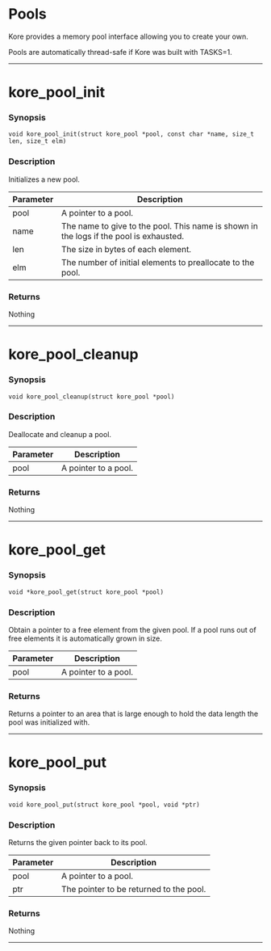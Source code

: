 # Pools

Kore provides a memory pool interface allowing you to create your own.

Pools are automatically thread-safe if Kore was built with TASKS=1.

---

# kore_pool_init
### Synopsis
```
void kore_pool_init(struct kore_pool *pool, const char *name, size_t len, size_t elm)
```
### Description
Initializes a new pool.

| Parameter | Description |
| -- | -- |
| pool | A pointer to a pool. |
| name | The name to give to the pool. This name is shown in the logs if the pool is exhausted. |
| len | The size in bytes of each element. |
| elm | The number of initial elements to preallocate to the pool. |

### Returns
Nothing

---

# kore_pool_cleanup
### Synopsis
```
void kore_pool_cleanup(struct kore_pool *pool)
```
### Description
Deallocate and cleanup a pool.

| Parameter | Description |
| -- | -- |
| pool | A pointer to a pool. |

### Returns
Nothing

---

# kore_pool_get
### Synopsis
```
void *kore_pool_get(struct kore_pool *pool)
```
### Description
Obtain a pointer to a free element from the given pool. If a pool runs out of free elements it is automatically grown in size.

| Parameter | Description |
| -- | -- |
| pool | A pointer to a pool. |

### Returns
Returns a pointer to an area that is large enough to hold the data length the pool was initialized with.

---

# kore_pool_put
### Synopsis
```
void kore_pool_put(struct kore_pool *pool, void *ptr)
```
### Description
Returns the given pointer back to its pool.

| Parameter | Description |
| -- | -- |
| pool | A pointer to a pool. |
| ptr | The pointer to be returned to the pool. |

### Returns
Nothing

---
